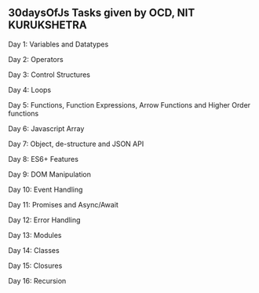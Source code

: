 30daysOfJs
Tasks given by OCD, NIT KURUKSHETRA
-----------------------------------
Day 1: Variables and Datatypes

Day 2: Operators   

Day 3: Control Structures   

Day 4: Loops

Day 5: Functions, Function Expressions, Arrow Functions and Higher Order functions

Day 6: Javascript Array

Day 7: Object, de-structure and JSON API

Day 8: ES6+ Features

Day 9: DOM Manipulation

Day 10: Event Handling

Day 11: Promises and Async/Await

Day 12: Error Handling 

Day 13: Modules

Day 14: Classes

Day 15: Closures

Day 16: Recursion 